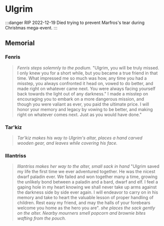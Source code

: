 # Ulgrim

:::danger RIP 2022-12-19
Died trying to prevent Marfros's tear during Christmas mega-event.
:::

## Memorial

### Fenris

> *Fenris steps solemnly to the podium.* "Ulgrim, you will be truly missed. I only knew you for a short while, but you became a true friend in that time. What impressed me so much was how, any time you had a misstep, you always confronted it head on, vowed to do better, and made right on whatever came next. You were always facing yourself back towards the light out of any darkness."
> I made a misstep on encouraging you to embark on a more dangerous mission, and though you were valiant as ever, you paid the ultimate price. I will honor your memory and legacy by vowing to be better, and making right on whatever comes next. Just as you would have done."

### Tar'kiz

> *Tar'kiz makes his way to Ulgrim's altar, places a hand carved wooden gear, and leaves while covering his face.*

### Illantriss

> *Illantriss makes her way to the alter, small sack in hand* "Ulgrim saved my life the first time we ever adventured together. He was the nicest dwarf paladin ever. We failed and won together many a time, growing the unlikely bond between a paladin and a bard, dwarf and elf. I feel a gaping hole in my heart knowing we shall never take up arms against the darkness side by side ever again. I will endeavor to carry on in his memory and take to heart the valuable lesson of proper handling of children. Rest easy my friend, and may the halls of your forebears welcome you home as the hero you are". *she places the sack gently on the alter. Nearby mourners smell popcorn and brownie bites wafting from the pouch.*
